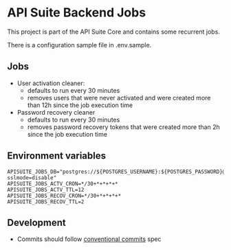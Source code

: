 # API Suite Backend Jobs

This project is part of the API Suite Core and contains some recurrent jobs.

There is a configuration sample file in .env.sample.


## Jobs
- User activation cleaner:
   - defaults to run every 30 minutes
   - removes users that were never activated and were created more than 12h since the job execution time
- Password recovery cleaner
   - defaults to run every 30 minutes
   - removes password recovery tokens that were created more than 2h since the job execution time


## Environment variables

```
APISUITE_JOBS_DB="postgres://${POSTGRES_USERNAME}:${POSTGRES_PASSWORD}@POSTGRES_ADDRESS:${POSTGRES_PORT_INTERNAL}/${POSTGRES_DB}?sslmode=disable"
APISUITE_JOBS_ACTV_CRON=*/30+*+*+*+*
APISUITE_JOBS_ACTV_TTL=12
APISUITE_JOBS_RECOV_CRON=*/30+*+*+*+*
APISUITE_JOBS_RECOV_TTL=2
```

## Development

- Commits should follow [conventional commits](https://www.conventionalcommits.org) spec